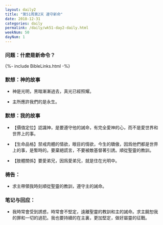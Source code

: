 ```yaml
---
layout: daily2
title: "第51周第2天 遵守新命"
date: 2018-12-31
categories: daily
permalink: /daily/wk51-day2-daily.html
weekNum: 50
dayNum: 1
---
```


### 问题：什麽是新命令？

{%- include BibleLinks.html -%}

### 默想：神的故事 
+ 神是光明，黑暗漸漸過去，真光已經照耀。

+ 主所應許我們的是永生。

### 默想：我的故事
+ 【價值定位】認識神，是要遵守他的誡命，有完全愛神的心，而不是愛世界和世界上的事。

+ 【生命品格】禁戒肉體的情欲，眼目的情欲，今生的驕傲，因爲他們都是世界上的事，是暫時的。要棄絕謊言，不要被敵基督著引誘。順從聖靈的教訓。

+ 【肢體關係】要愛弟兄，因爲愛弟兄，就是住在光明中。

### 祷告：

+ 求主帶領我時刻順從聖靈的教訓，遵守主的誡命。

### 笔记与回应：

+ 我時常會受到誘惑，時常會不堅定，遠離聖靈的教訓和主的誡命。求主饒恕我的罪和一切的過犯。我也要持續的在主裏，更加堅定，做好屬靈的征戰。

